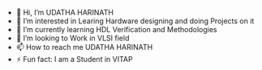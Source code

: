 - 👋 Hi, I’m UDATHA HARINATH
- 👀 I’m interested in Learing Hardware designing and doing Projects on it
- 🌱 I’m currently learning HDL Verification and Methodologies
- 💞️ I’m looking to Work in VLSI field
- 📫 How to reach me UDATHA HARINATH
- ⚡ Fun fact: I am a Student in VITAP

<!---
Harinath7259/Harinath7259 is a ✨ special ✨ repository because its `README.md` (this file) appears on your GitHub profile.
You can click the Preview link to take a look at your changes.
--->
